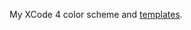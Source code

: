 My XCode 4 color scheme and [templates](https://github.com/j4n0/xcode4/tree/master/templates/Project%20Templates/Jano "templates/Project Templates/Jano").